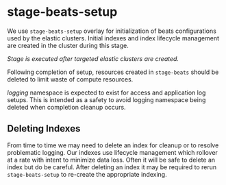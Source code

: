 # stage-beats-setup

We use `stage-beats-setup` overlay for initialization of beats configurations used by the elastic clusters. Initial indexes and index lifecycle management are created in the cluster during this stage.

_Stage is executed after targeted elastic clusters are created._

Following completion of setup, resources created in `stage-beats` should be deleted to limit waste of compute resources.

_logging_ namespace is expected to exist for access and application log setups. This is intended as a safety to avoid logging namespace being deleted when completion cleanup occurs.

## Deleting Indexes

From time to time we may need to delete an index for cleanup or to resolve problematic logging. Our indexes use lifecycle management which rollover at a rate with intent to minimize data loss. Often it will be safe to delete an index but do be careful. After deleting an index it may be required to rerun `stage-beats-setup` to re-create the appropriate indexing.